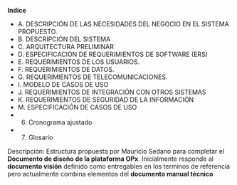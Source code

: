 **Indice**

- A. DESCRIPCIÓN DE LAS NECESIDADES DEL NEGOCIO EN EL SISTEMA PROPUESTO.
- B. DESCRIPCIÓN DEL SISTEMA
- C. ARQUITECTURA PRELIMINAR
- D. ESPECIFICACIÓN DE REQUERIMIENTOS DE SOFTWARE (ERS)
- E. REQUERIMIENTOS DE LOS USUARIOS.
- F. REQUERIMIENTOS DE DATOS.
- G. REQUERIMIENTOS DE TELECOMUNICACIONES.
- I. MODELO DE CASOS DE USO
- J. REQUERIMIENTOS DE INTEGRACIÓN CON OTROS SISTEMAS
- K. REQUERIMIENTOS DE SEGURIDAD DE LA INFORMACIÓN
- M. ESPECIFICACIÓN DE CASOS DE USO
- 6. Cronograma ajustado
- 7. Glosario

Descripción: Estructura propuesta por Mauricio Sedano para completar el **Documento de diseño de la plataforma OPx**. Inicialmente responde al **documento visión** definido como entregables en los terminos de referencia pero actualmente combina elementos del **documento manual técnico** 
